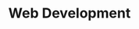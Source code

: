 ---
layout: posts_by_category
categories: webdev
title: Web Development
permalink: /category/webdev
---